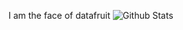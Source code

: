 I am the face of datafruit
![Github Stats](https://greptile-stats.vercel.app/api/widget/tjeong117/stats)
 
